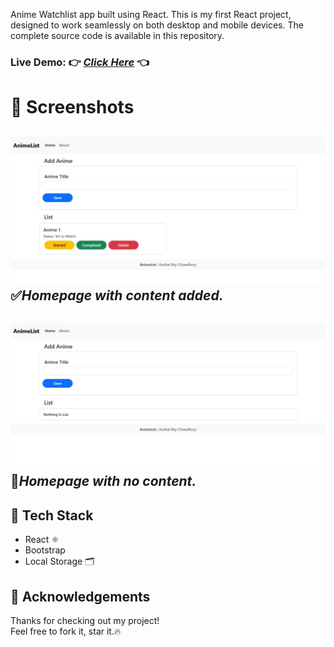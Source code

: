 Anime Watchlist app built using React. This is my first React project, designed to work seamlessly on both desktop and mobile devices.
The complete source code is available in this repository.

### Live Demo: 👉 *[Click Here](https://watchlistkushal.netlify.app/)* 👈

# 📸 Screenshots
![Visual Look of the project.](screenshots/Home.jpeg)
✅*Homepage with content added.*
---
 
![Visual Look of the project when No Titles are added.](screenshots/Home_NoList.jpeg)
🚫*Homepage with no content.*
---
 
 
## 🔧 Tech Stack
- React ⚛️
- Bootstrap 
- Local Storage 🗂️
 
## 🙏 Acknowledgements
Thanks for checking out my project!  
Feel free to fork it, star it.🔥
